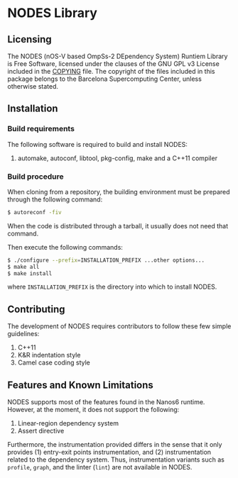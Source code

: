 # NODES Library

## Licensing

The NODES (nOS-V based OmpSs-2 DEpendency System) Runtiem Library is
Free Software, licensed under the clauses of the GNU GPL v3 License
included in the [COPYING](COPYING) file. The copyright of the files
included in this package belongs to the Barcelona Supercomputing
Center, unless otherwise stated.

## Installation

### Build requirements

The following software is required to build and install NODES:

1. automake, autoconf, libtool, pkg-config, make and a C++11 compiler

### Build procedure

When cloning from a repository, the building environment must be prepared through the following command:

```sh
$ autoreconf -fiv
```

When the code is distributed through a tarball, it usually does not need that command.

Then execute the following commands:

```sh
$ ./configure --prefix=INSTALLATION_PREFIX ...other options...
$ make all
$ make install
```

where `INSTALLATION_PREFIX` is the directory into which to install NODES.

## Contributing

The development of NODES requires contributors to follow these few simple guidelines:

1. C++11
1. K&R indentation style
1. Camel case coding style

## Features and Known Limitations

NODES supports most of the features found in the Nanos6 runtime. However, at the moment, it does not support the following:
1. Linear-region dependency system
1. Assert directive

Furthermore, the instrumentation provided differs in the sense that it only provides (1) entry-exit points instrumentation, and (2) instrumentation related to the dependency system. Thus, instrumentation variants such as `profile`, `graph`, and the linter (`lint`) are not available in NODES.
